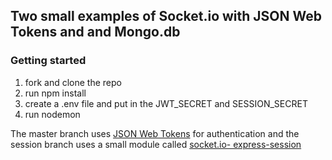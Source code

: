 ## Two small examples of Socket.io with JSON Web Tokens and and Mongo.db

### Getting started

1. fork and clone the repo
2. run npm install
3. create a .env file and put in the JWT_SECRET and SESSION_SECRET
4. run nodemon

The master branch uses [JSON Web Tokens](http://jwt.io/) for authentication and the session branch uses a small module called  [socket.io- express-session](https://github.com/xpepermint/socket.io-express-session)